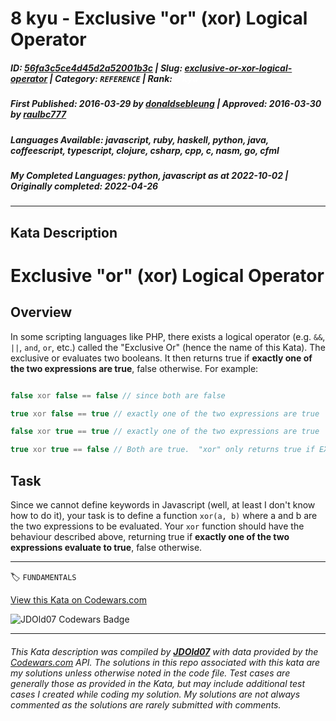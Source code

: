 # 8 kyu - Exclusive "or" (xor) Logical Operator

##### **ID**: [56fa3c5ce4d45d2a52001b3c](https://www.codewars.com/kata/56fa3c5ce4d45d2a52001b3c) | **Slug**: [exclusive-or-xor-logical-operator](https://www.codewars.com/kata/56fa3c5ce4d45d2a52001b3c) | **Category**: `REFERENCE` | **Rank**: <span style="color:white">8 kyu</span>

##### **First Published**: 2016-03-29 ***by*** [donaldsebleung](https://www.codewars.com/users/donaldsebleung) | **Approved**: 2016-03-30 ***by*** [raulbc777](https://www.codewars.com/users/raulbc777)

##### **Languages Available**: javascript, ruby, haskell, python, java, coffeescript, typescript, clojure, csharp, cpp, c, nasm, go, cfml

##### **My Completed Languages**: python, javascript ***as at*** 2022-10-02 | **Originally completed**: 2022-04-26

---

## Kata Description


# Exclusive "or" (xor) Logical Operator



## Overview



In some scripting languages like PHP, there exists a logical operator (e.g. ```&&```, ```||```, ```and```, ```or```, etc.) called the "Exclusive Or" (hence the name of this Kata).  The exclusive or evaluates two booleans.  It then returns true if **exactly one of the two expressions are true**, false otherwise.  For example:





```php

false xor false == false // since both are false

true xor false == true // exactly one of the two expressions are true

false xor true == true // exactly one of the two expressions are true

true xor true == false // Both are true.  "xor" only returns true if EXACTLY one of the two expressions evaluate to true.

```



## Task



Since we cannot define keywords in Javascript (well, at least I don't know how to do it), your task is to define a function ```xor(a, b)``` where a and b are the two expressions to be evaluated.  Your ```xor``` function should have the behaviour described above, returning true if **exactly one of the two expressions evaluate to true**, false otherwise.



---


🏷 `FUNDAMENTALS`


[View this Kata on Codewars.com](https://www.codewars.com/kata/56fa3c5ce4d45d2a52001b3c)

![](https://www.codewars.com/users/jdold07/badges/large "JDOld07 Codewars Badge")

---

###### *This Kata description was compiled by [**JDOld07**](https://tpstech.dev) with data provided by the [Codewars.com](https://www.codewars.com) API.  The solutions in this repo associated with this kata are my solutions unless otherwise noted in the code file.  Test cases are generally those as provided in the Kata, but may include additional test cases I created while coding my solution.  My solutions are not always commented as the solutions are rarely submitted with comments.*
